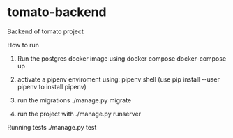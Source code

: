 # tomato-backend
Backend of tomato project

How to run

1. Run the postgres docker image using docker compose
docker-compose up

1. activate a pipenv enviroment using:
pipenv shell
(use pip install --user pipenv to install pipenv)

2. run the migrations
./manage.py migrate

2. run the project with
./manage.py runserver


Running tests
./manage.py test

